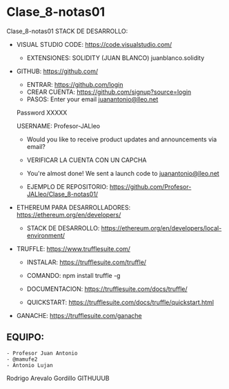 # Clase_8-notas01
Clase_8-notas01
STACK DE DESARROLLO:
- VISUAL STUDIO CODE:
https://code.visualstudio.com/
	- EXTENSIONES:
	SOLIDITY (JUAN BLANCO) juanblanco.solidity

- GITHUB:
https://github.com/
	- ENTRAR:
https://github.com/login
	- CREAR CUENTA:
https://github.com/signup?source=login
	- PASOS:
	Enter your email
	juanantonio@lleo.net
	
	Password
	XXXXX
	
	USERNAME:
	Profesor-JALleo
	- Would you like to receive product updates and announcements via email?
	- VERIFICAR LA CUENTA CON UN CAPCHA
	- You're almost done!
	We sent a launch code to juanantonio@lleo.net

	- EJEMPLO DE REPOSITORIO:
https://github.com/Profesor-JALleo/Clase_8-notas01/


- ETHEREUM PARA DESARROLLADORES:
https://ethereum.org/en/developers/
	- STACK DE DESARROLLO:
https://ethereum.org/en/developers/local-environment/


- TRUFFLE:
https://www.trufflesuite.com/
	- INSTALAR:
https://trufflesuite.com/truffle/
	- COMANDO:
npm install truffle -g
	- DOCUMENTACION:
https://trufflesuite.com/docs/truffle/

	- QUICKSTART:
https://trufflesuite.com/docs/truffle/quickstart.html


- GANACHE:
https://trufflesuite.com/ganache


## EQUIPO:
	- Profesor Juan Antonio
	- @mamufe2
	- Antonio Lujan

Rodrigo Arevalo
Gordillo
GITHUUUB
